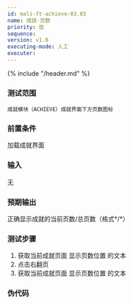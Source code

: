 ```yaml
---
id: mali-ft-achieve-03.03
name: 成就-页数
priority: 低
sequence: 
version: v1.0
executing-mode: 人工
executer: 
---
```


{% include "/header.md" %}

### 测试范围
    成就模块（ACHIEVE）成就界面下方页数图标

### 前置条件
  加载成就界面
### 输入
  无
### 预期输出
  正确显示成就的当前页数/总页数（格式*/*）
### 测试步骤
  1. 获取当前成就页面 显示页数位置 的文本
  2. 点击右翻页
  3. 获取当前成就页面 显示页数位置 的文本

### 伪代码
